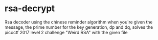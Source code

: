 # rsa-decrypt
Rsa decoder using the chinese reminder algorithm when you're given the message, the prime number for the key generation, dp and dq, solves the picoctf 2017 level 2 challenge "Weird RSA" with the given file

